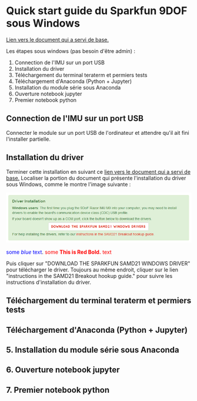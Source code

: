 # Quick start guide du Sparkfun 9DOF sous Windows

[Lien vers le document qui a servi de base.](https://learn.sparkfun.com/tutorials/9dof-razor-imu-m0-hookup-guide?_ga=2.99420060.326620079.1517431239-364404356.1517431239)

Les étapes sous windows (pas besoin d'être admin) :

1. Connection de l'IMU sur un port USB
2. Installation du driver
3. Téléchargement du terminal teraterm et permiers tests
4. Téléchargement d'Anaconda (Python + Jupyter)
5. Installation du module série sous Anaconda
6. Ouverture notebook jupyter
7. Premier notebook python

## Connection de l'IMU sur un port USB
Connecter le module sur un port USB de l'ordinateur et attendre qu'il ait fini l'installer partielle.

## Installation du driver
Terminer cette installation en suivant ce [lien vers le document qui a servi de base.](https://learn.sparkfun.com/tutorials/9dof-razor-imu-m0-hookup-guide?_ga=2.99420060.326620079.1517431239-364404356.1517431239) Localiser la portion du document qui présente l'installation du driver sous Windows, comme le montre l'image suivante :

![png](WindowsDriver.PNG)

<span style="color:blue">some *blue* text</span>.
<span style="color:red">some **This is Red Bold.** text</span>

Puis cliquer sur "DOWNLOAD THE SPARKFUN SAMD21 WINDOWS DRIVER" pour télécharger le driver. Toujours au même endroit, cliquer sur le lien "instructions in the SAMD21 Breakout hookup guide." pour suivre les instructions d'installation du driver.

## Téléchargement du terminal teraterm et permiers tests

## Téléchargement d'Anaconda (Python + Jupyter)

## 5. Installation du module série sous Anaconda

## 6. Ouverture notebook jupyter

## 7. Premier notebook python
